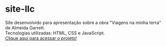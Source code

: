 # site-llc
Site desenvolvido para apresentação sobre a obra "Viagens na minha terra" de Almeida Garrett.
<br>
Tecnologias utilizadas: HTML, CSS e JavaScript.
<br>
[Clique aqui para acessar o projeto!](https://gustavoo011.github.io/site-llc/)
